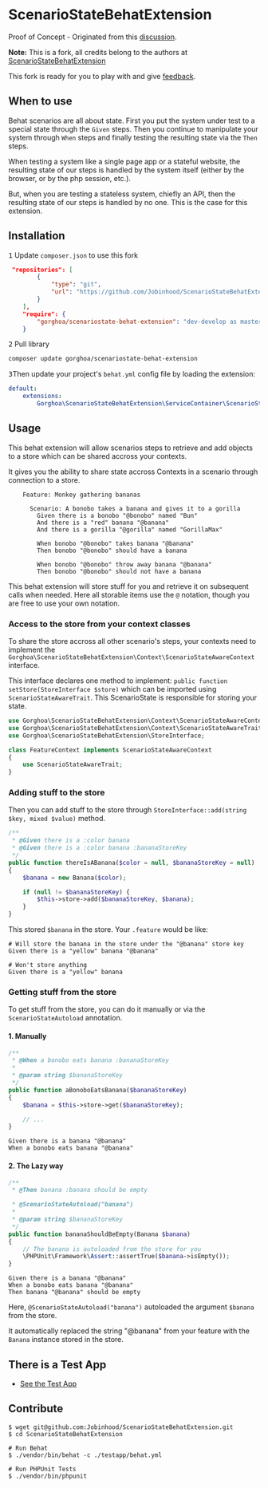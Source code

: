 # ScenarioStateBehatExtension

Proof of Concept - Originated from this [discussion](https://github.com/gorghoa/ScenarioStateBehatExtension/issues/36).

**Note:** This is a fork, all credits belong to the authors at [ScenarioStateBehatExtension](https://github.com/gorghoa/ScenarioStateBehatExtension) 

This fork is ready for you to play with and give [feedback](https://github.com/gorghoa/ScenarioStateBehatExtension/issues/36).

## When to use

Behat scenarios are all about state. First you put the system under test
to a special state through the `Given` steps. Then you continue to manipulate
your system through `When` steps and finally testing the resulting state via
the `Then` steps.

When testing a system like a single page app or a stateful website, the resulting state of our steps is handled by the
system itself (either by the browser, or by the php session, etc.).

But, when you are testing a stateless system, chiefly an API, then the resulting state of our steps is handled by no
one. This is the case for this extension.

## Installation

<kbd>1</kbd> Update `composer.json` to use this fork

```json
 "repositories": [
        {
            "type": "git",
            "url": "https://github.com/Jobinhood/ScenarioStateBehatExtension.git"
        }
    ],
    "require": {
        "gorghoa/scenariostate-behat-extension": "dev-develop as master"
    }
```

<kbd>2</kbd> Pull library

```bash
composer update gorghoa/scenariostate-behat-extension
```

<kbd>3</kbd>Then update your project's `behat.yml` config file by loading the extension:

```yaml
default:
    extensions:
        Gorghoa\ScenarioStateBehatExtension\ServiceContainer\ScenarioStateExtension: ~
```

## Usage

This behat extension will allow scenarios steps to retrieve and add objects to a store which can be shared accross your contexts.

It gives you the ability to share state accross Contexts in a scenario through connection to a store.

```gherkin
    Feature: Monkey gathering bananas

      Scenario: A bonobo takes a banana and gives it to a gorilla
        Given there is a bonobo "@bonobo" named "Bun"
        And there is a "red" banana "@banana"
        And there is a gorilla "@gorilla" named "GorillaMax"

        When bonobo "@bonobo" takes banana "@banana"
        Then bonobo "@bonobo" should have a banana

        When bonobo "@bonobo" throw away banana "@banana"
        Then bonobo "@bonobo" should not have a banana
```

This behat extension will store stuff for you and retrieve it on subsequent calls when needed. Here all storable items use 
the `@` notation, though you are free to use your own notation.

### Access to the store from your context classes

To share the store accross all other scenario's steps, your contexts need to implement the
`Gorghoa\ScenarioStateBehatExtension\Context\ScenarioStateAwareContext` interface.

This interface declares one method to implement: `public function setStore(StoreInterface $store)`
which can be imported using `ScenarioStateAwareTrait`. This ScenarioState is responsible for storing your state.

```php
use Gorghoa\ScenarioStateBehatExtension\Context\ScenarioStateAwareContext;
use Gorghoa\ScenarioStateBehatExtension\Context\ScenarioStateAwareTrait;
use Gorghoa\ScenarioStateBehatExtension\StoreInterface;

class FeatureContext implements ScenarioStateAwareContext
{
    use ScenarioStateAwareTrait;
}
```

### Adding stuff to the store

Then you can add stuff to the store through `StoreInterface::add(string $key, mixed $value)`
method.

```php
/**
 * @Given there is a :color banana
 * @Given there is a :color banana :bananaStoreKey
 */
public function thereIsABanana($color = null, $bananaStoreKey = null)
{
    $banana = new Banana($color);

    if (null != $bananaStoreKey) {
        $this->store->add($bananaStoreKey, $banana);
    }
}
```

This stored `$banana` in the store. Your `.feature` would be like:

```gherkin
# Will store the banana in the store under the "@banana" store key
Given there is a "yellow" banana "@banana"

# Won't store anything
Given there is a "yellow" banana
```


### Getting stuff from the store

To get stuff from the store, you can do it manually or via the `ScenarioStateAutoload` annotation.

#### 1. Manually

```php
/**
 * @When a bonobo eats banana :bananaStoreKey
 *
 * @param string $bananaStoreKey
 */
public function aBonoboEatsBanana($bananaStoreKey)
{
    $banana = $this->store->get($bananaStoreKey);

    // ...
}
```

```gherkin
Given there is a banana "@banana"
When a bonobo eats banana "@banana"
```

#### 2. The Lazy way

```php
/**
 * @Then banana :banana should be empty

 * @ScenarioStateAutoload("banana")
 *
 * @param string $bananaStoreKey
 */
public function bananaShouldBeEmpty(Banana $banana)
{
    // The banana is autoloaded from the store for you
    \PHPUnit\Framework\Assert::assertTrue($banana->isEmpty());
}
```

```gherkin
Given there is a banana "@banana"
When a bonobo eats banana "@banana"
Then banana "@banana" should be empty

```

Here, `@ScenarioStateAutoload("banana")` autoloaded the argument `$banana` from the store.

It automatically replaced the string "@banana" from your feature with the `Banana` instance stored in the store.

## There is a Test App

- [See the Test App](https://github.com/Jobinhood/ScenarioStateBehatExtension/tree/develop/testapp)

## Contribute

```
$ wget git@github.com:Jobinhood/ScenarioStateBehatExtension.git
$ cd ScenarioStateBehatExtension

# Run Behat
$ ./vendor/bin/behat -c ./testapp/behat.yml

# Run PHPUnit Tests
$ ./vendor/bin/phpunit
```
